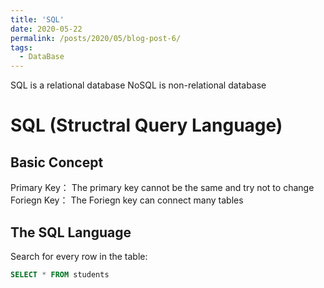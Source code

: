 ```yaml
---
title: 'SQL'
date: 2020-05-22
permalink: /posts/2020/05/blog-post-6/
tags:
  - DataBase
---
```


SQL is a relational database
NoSQL is non-relational database

# SQL (Structral Query Language)
## Basic Concept
Primary Key： The primary key cannot be the same and try not to change  
Foriegn Key： The Foriegn key can connect many tables
## The SQL Language
Search for every row in the table:
```SQL
SELECT * FROM students
```
